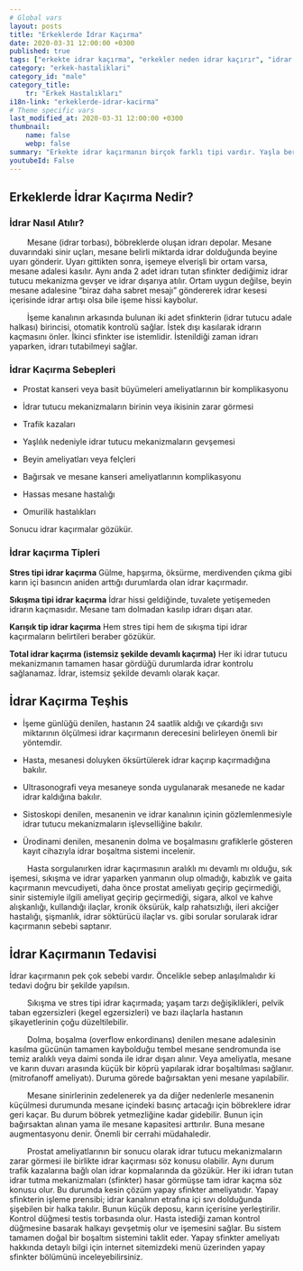 ```yaml
---
# Global vars
layout: posts
title: "Erkeklerde İdrar Kaçırma"
date: 2020-03-31 12:00:00 +0300
published: true
tags: ["erkekte idrar kaçırma", "erkekler neden idrar kaçırır", "idrar kaçırma nedeni", "idrar kaçırma sebebi", "idrar kaçırma", "idrar kaçırma nedir", "idrar kaçırma neden olur", "idrar kaçırma tipleri", "idrar kaçırma çözüm", "hapşırınca idrar kaçırma", "sıkışma tipi idrar kaçırma", "idrar kaçırma teşhis", "idrar kaçırma tedavi", "idrar kaçırma ilaç", "idrar kaçırma ameliyat", "idrar kaçırma operasyon", "prostat kanseri sonrası idrar kaçırma", "yapay sfinkter", "yapay sfinkter"]
category: "erkek-hastaliklari"
category_id: "male"
category_title:
    tr: "Erkek Hastalıkları"
i18n-link: "erkeklerde-idrar-kacirma"
# Theme specific vars
last_modified_at: 2020-03-31 12:00:00 +0300
thumbnail:
    name: false
    webp: false
summary: "Erkekte idrar kaçırmanın birçok farklı tipi vardır. Yaşla beraber de olabildiği gibi geçirilen operasyonlara bağlı bir komplikasyon olarakta görülebilir. Erkekte idrar kaçırmanın tedavisi mümkündür."
youtubeId: False
---
```


## Erkeklerde İdrar Kaçırma Nedir?

### İdrar Nasıl Atılır?

&nbsp;&nbsp;&nbsp;&nbsp;&nbsp;&nbsp;&nbsp;&nbsp;Mesane (idrar torbası), böbreklerde oluşan idrarı depolar. Mesane duvarındaki sinir uçları, mesane belirli miktarda idrar dolduğunda beyine uyarı gönderir. Uyarı gittikten sonra, işemeye elverişli bir ortam varsa, mesane adalesi kasılır. Aynı anda 2 adet idrarı tutan sfinkter dediğimiz idrar tutucu mekanizma gevşer ve idrar dışarıya atılır. Ortam uygun değilse, beyin mesane adalesine “biraz daha sabret mesajı” göndererek idrar kesesi içerisinde idrar artışı olsa bile işeme hissi kaybolur.

&nbsp;&nbsp;&nbsp;&nbsp;&nbsp;&nbsp;&nbsp;&nbsp;İşeme kanalının arkasında bulunan iki adet sfinkterin (idrar tutucu adale halkası) birincisi, otomatik kontrolü sağlar. İstek dışı kasılarak idrarın kaçmasını önler. İkinci sfinkter ise istemlidir. İstenildiği zaman idrarı yaparken, idrarı tutabilmeyi sağlar.


### İdrar Kaçırma Sebepleri

-	Prostat kanseri veya basit büyümeleri ameliyatlarının bir komplikasyonu

-	İdrar tutucu mekanizmaların birinin veya ikisinin zarar görmesi

-	Trafik kazaları

-	Yaşlılık nedeniyle idrar tutucu mekanizmaların gevşemesi

-	Beyin ameliyatları veya felçleri

-	Bağırsak ve mesane kanseri ameliyatlarının komplikasyonu

-	Hassas mesane hastalığı

-	Omurilik hastalıkları

Sonucu idrar kaçırmalar gözükür.


### İdrar kaçırma Tipleri

**Stres tipi idrar kaçırma**
Gülme, hapşırma, öksürme, merdivenden çıkma gibi karın içi basıncın aniden arttığı durumlarda olan idrar kaçırmadır.

**Sıkışma tipi idrar kaçırma**
İdrar hissi geldiğinde, tuvalete yetişemeden idrarın kaçmasıdır. Mesane tam dolmadan kasılıp idrarı dışarı atar.

**Karışık tip idrar kaçırma**
Hem stres tipi hem de sıkışma tipi idrar kaçırmaların belirtileri beraber gözükür.

**Total idrar kaçırma (istemsiz şekilde devamlı kaçırma)**
Her iki idrar tutucu mekanizmanın tamamen hasar gördüğü durumlarda idrar kontrolu sağlanamaz. İdrar, istemsiz şekilde devamlı olarak kaçar.

## İdrar Kaçırma Teşhis

- İşeme günlüğü denilen, hastanın 24 saatlik aldığı ve çıkardığı sıvı miktarının ölçülmesi idrar kaçırmanın derecesini belirleyen önemli bir yöntemdir.

- Hasta, mesanesi doluyken öksürtülerek idrar kaçırıp kaçırmadığına bakılır.

- Ultrasonografi veya mesaneye sonda uygulanarak mesanede ne kadar idrar kaldığına bakılır.

- Sistoskopi denilen, mesanenin ve idrar kanalının içinin gözlemlenmesiyle idrar tutucu mekanizmaların işlevselliğine bakılır.

- Ürodinami denilen, mesanenin dolma ve boşalmasını grafiklerle gösteren kayıt cihazıyla idrar boşaltma sistemi incelenir.

&nbsp;&nbsp;&nbsp;&nbsp;&nbsp;&nbsp;&nbsp;&nbsp;Hasta sorgulanırken idrar kaçırmasının aralıklı mı devamlı mı olduğu, sık işemesi, sıkışma ve idrar yaparken yanmanın olup olmadığı, kabızlık ve gaita kaçırmanın mevcudiyeti, daha önce prostat ameliyatı geçirip geçirmediği, sinir sistemiyle ilgili ameliyat geçirip geçirmediği, sigara, alkol ve kahve alışkanlığı, kullandığı ilaçlar, kronik öksürük, kalp rahatsızlığı, ileri akciğer hastalığı, şişmanlık, idrar söktürücü ilaçlar vs. gibi sorular sorularak idrar kaçırmanın sebebi saptanır.

## İdrar Kaçırmanın Tedavisi

İdrar kaçırmanın pek çok sebebi vardır. Öncelikle sebep anlaşılmalıdır ki tedavi doğru bir şekilde yapılsın.

&nbsp;&nbsp;&nbsp;&nbsp;&nbsp;&nbsp;&nbsp;&nbsp;Sıkışma ve stres tipi idrar kaçırmada; yaşam tarzı değişiklikleri, pelvik taban egzersizleri (kegel egzersizleri) ve bazı ilaçlarla hastanın şikayetlerinin çoğu düzeltilebilir.

&nbsp;&nbsp;&nbsp;&nbsp;&nbsp;&nbsp;&nbsp;&nbsp;Dolma, boşalma (overflow enkordinans) denilen mesane adalesinin kasılma gücünün tamamen kaybolduğu tembel mesane sendromunda ise temiz aralıklı veya daimi sonda ile idrar dışarı alınır. Veya ameliyatla, mesane ve karın duvarı arasında küçük bir köprü yapılarak idrar boşaltılması sağlanır. (mitrofanoff ameliyatı). Duruma görede bağırsaktan yeni mesane yapılabilir.

&nbsp;&nbsp;&nbsp;&nbsp;&nbsp;&nbsp;&nbsp;&nbsp;Mesane sinirlerinin zedelenerek ya da diğer nedenlerle mesanenin küçülmesi durumunda mesane içindeki basınç artacağı için böbreklere idrar geri kaçar. Bu durum böbrek yetmezliğine kadar gidebilir. Bunun için bağırsaktan alınan yama ile mesane kapasitesi arttırılır. Buna mesane augmentasyonu denir. Önemli bir cerrahi müdahaledir.

&nbsp;&nbsp;&nbsp;&nbsp;&nbsp;&nbsp;&nbsp;&nbsp;Prostat ameliyatlarının bir sonucu olarak idrar tutucu mekanizmaların zarar görmesi ile birlikte idrar kaçırması söz konusu olabilir. Aynı durum trafik kazalarına bağlı olan idrar kopmalarında da gözükür. Her iki idrarı tutan idrar tutma mekanizmaları (sfinkter) hasar görmüşse tam idrar kaçma söz konusu olur. Bu durumda kesin çözüm yapay sfinkter ameliyatıdır. Yapay sfinkterin işleme prensibi; idrar kanalının etrafına içi sıvı dolduğunda şişebilen bir halka takılır. Bunun küçük deposu, karın içerisine yerleştirilir. Kontrol düğmesi testis torbasında olur. Hasta istediği zaman kontrol düğmesine basarak halkayı gevşetmiş olur ve işemesini sağlar. Bu sistem tamamen doğal bir boşaltım sistemini taklit eder. Yapay sfinkter ameliyatı hakkında detaylı bilgi için internet sitemizdeki menü üzerinden yapay sfinkter bölümünü inceleyebilirsiniz.
